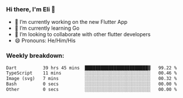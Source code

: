 ### Hi there, I'm Eli 👋
- 🔭 I’m currently working on the new Flutter App
- 🌱 I’m currently learning Go
- 🦄 I’m looking to collaborate with other flutter developers
- 😄 Pronouns: He/Him/His

### Weekly breakdown:
<!--START_SECTION:waka-->

```txt
Dart          39 hrs 45 mins  ████████████████████████▓   99.22 %
TypeScript    11 mins         ░░░░░░░░░░░░░░░░░░░░░░░░░   00.46 %
Image (svg)   7 mins          ░░░░░░░░░░░░░░░░░░░░░░░░░   00.32 %
Bash          0 secs          ░░░░░░░░░░░░░░░░░░░░░░░░░   00.00 %
Other         0 secs          ░░░░░░░░░░░░░░░░░░░░░░░░░   00.00 %
```

<!--END_SECTION:waka-->
